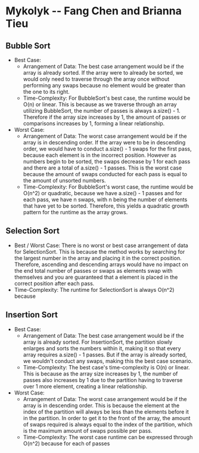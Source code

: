 # Mykolyk -- Fang Chen and Brianna Tieu
## Bubble Sort
* Best Case:
  * Arrangement of Data: The best case arrangement would be if the array is already sorted. If the array were to already be sorted, we would only need to traverse through the array once without performing any swaps because no element would be greater than the one to its right.
  * Time-Complexity: For BubbleSort's best case, the runtime would be O(n) or linear. This is because as we traverse through an array utilizing BubbleSort, the number of passes is always a.size() - 1. Therefore if the array size increases by 1, the amount of passes or comparisons increases by 1, forming a linear relationship.
* Worst Case: 
  * Arrangement of Data: The worst case arrangement would be if the array is in descending order. If the array were to be in descending order, we would have to conduct a.size() - 1 swaps for the first pass, because each element is in the incorrect position. However as numbers begin to be sorted, the swaps decrease by 1 for each pass and there are a total of a.size() - 1 passes. This is the worst case because the amount of swaps conducted for each pass is equal to the amount of unsorted numbers. 
  * Time-Complexity: For BubbleSort's worst case, the runtime would be O(n^2) or quadratic, because we have a.size() - 1 passes and for each pass, we have n swaps, with n being the number of elements that have yet to be sorted. Therefore, this yields a quadratic growth pattern for the runtime as the array grows.
## Selection Sort
  * Best / Worst Case: There is no worst or best case arrangement of data for SelectionSort. This is because the method works by searching for the largest number in the array and placing it in the correct position. Therefore, ascending and descending arrays would have no impact on the end total number of passes or swaps as elements swap with themselves and you are guaranteed that a element is placed in the correct position after each pass.
  * Time-Complexity: The runtime for SelectionSort is always O(n^2) because 
## Insertion Sort
* Best Case:
  * Arrangement of Data: The best case arrangement would be if the array is already sorted. For InsertionSort, the partition slowly enlarges and sorts the numbers within it, making it so that every array requires a.size() - 1 passes. But if the array is already sorted, we wouldn't conduct any swaps, making this the best case scenario.
  * Time-Complexity: The best case's time-complexity is O(n) or linear. This is because as the array size increases by 1, the number of passes also increases by 1 due to the partition having to traverse over 1 more element, creating a linear relationship. 
* Worst Case:
  * Arrangement of Data: The worst case arrangement would be if the array is in descending order. This is because the element at the index of the partition will always be less than the elements before it in the partition. In order to get it to the front of the array, the amount of swaps required is always equal to the index of the partition, which is the maximum amount of swaps possible per pass. 
  * Time-Complexity: The worst case runtime can be expressed through O(n^2) because for each of passes 
